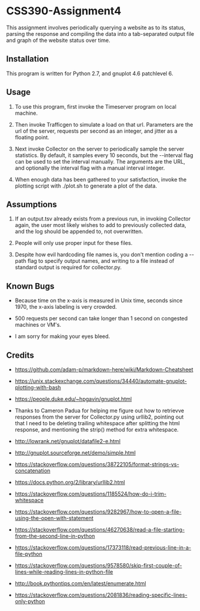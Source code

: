 # CSS390-Assignment4

This assignment involves periodically querying a website as to its status, parsing the response
and compiling the data into a tab-separated output file and graph of the website status over time.

## Installation

This program is written for Python 2.7, and gnuplot 4.6 patchlevel 6.

## Usage

1. To use this program, first invoke the Timeserver program on local machine. 

2. Then invoke Trafficgen to simulate a load on that url. Parameters are the url of the server, requests per second as 
an integer, and jitter as a floating point.

3. Next invoke Collector on the server to periodically sample the server statistics. By default, it samples every 10
seconds, but the --interval flag can be used to set the interval manually. The arguments are the URL, and optionally the
interval flag with a manual interval integer.

4. When enough data has been gathered to your satisfaction, invoke the plotting script with ./plot.sh to generate
a plot of the data.

## Assumptions

1. If an output.tsv already exists from a previous run, in invoking Collector again, the user most likely wishes to add
to previously collected data, and the log should be appended to, not overwritten.

2. People will only use proper input for these files.

3. Despite how evil hardcoding file names is, you don't mention coding a --path flag to specify output names, and 
writing to a file instead of standard output is required for collector.py. 

## Known Bugs

* Because time on the x-axis is measured in Unix time, seconds since 1970, the x-axis labeling is very crowded.

* 500 requests per second can take longer than 1 second on congested machines or VM's.

* I am sorry for making your eyes bleed.

## Credits

* https://github.com/adam-p/markdown-here/wiki/Markdown-Cheatsheet

* https://unix.stackexchange.com/questions/34440/automate-gnuplot-plotting-with-bash

* https://people.duke.edu/~hpgavin/gnuplot.html

* Thanks to Cameron Padua for helping me figure out how to retrievve responses from the server for Collector.py using
urllib2, pointing out that I need to be deleting trailing whitespace after splitting the html response, and mentioning
the strip() method for extra whitespace.

* http://lowrank.net/gnuplot/datafile2-e.html

* http://gnuplot.sourceforge.net/demo/simple.html

* https://stackoverflow.com/questions/38722105/format-strings-vs-concatenation

* https://docs.python.org/2/library/urllib2.html

* https://stackoverflow.com/questions/1185524/how-do-i-trim-whitespace

* https://stackoverflow.com/questions/9282967/how-to-open-a-file-using-the-open-with-statement

* https://stackoverflow.com/questions/46270638/read-a-file-starting-from-the-second-line-in-python

* https://stackoverflow.com/questions/17373118/read-previous-line-in-a-file-python

* https://stackoverflow.com/questions/9578580/skip-first-couple-of-lines-while-reading-lines-in-python-file

* http://book.pythontips.com/en/latest/enumerate.html

* https://stackoverflow.com/questions/2081836/reading-specific-lines-only-python


